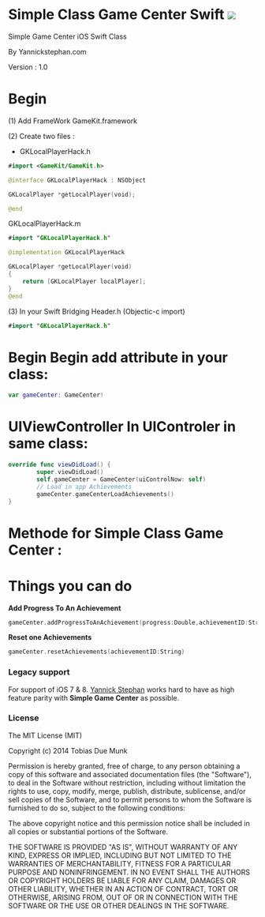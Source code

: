 Simple Class Game Center Swift  [![](http://img.shields.io/badge/iOS-8.0%2B-lightgrey.svg)]()
=====

Simple Game Center iOS Swift Class

By Yannickstephan.com

Version : 1.0

**Begin**
=====
(1) Add FrameWork GameKit.framework

(2) Create two files :

* GKLocalPlayerHack.h
```swift
#import <GameKit/GameKit.h>

@interface GKLocalPlayerHack : NSObject

GKLocalPlayer *getLocalPlayer(void);

@end
```
GKLocalPlayerHack.m
```swift
#import "GKLocalPlayerHack.h"

@implementation GKLocalPlayerHack

GKLocalPlayer *getLocalPlayer(void)
{
    return [GKLocalPlayer localPlayer];
}
@end
```
(3) In your Swift Bridging Header.h (Objectic-c import)
```swift
#import "GKLocalPlayerHack.h"
```
**Begin** Begin add attribute in your class:
=====
```swift
var gameCenter: GameCenter! 
```


**UIViewController** In UIControler in same class:
=====
```swift
override func viewDidLoad() {
        super.viewDidLoad()
        self.gameCenter = GameCenter(uiControlNow: self)
        // Load in app Achievements
        gameCenter.gameCenterLoadAchievements()
}
```

**Methode** for Simple Class Game Center :
=====
**Things you can do**
=====

**Add Progress To An Achievement**
```swift
gameCenter.addProgressToAnAchievement(progress:Double,achievementID:String)
```
**Reset one Achievements**
```swift
gameCenter.resetAchievements(achievementID:String)
```


### Legacy support
For support of iOS 7 & 8. [Yannick Stephan](https://yannickstephan.com) works hard to have as high feature parity with **Simple Game Center** as possible.

### License
The MIT License (MIT)

Copyright (c) 2014 Tobias Due Munk

Permission is hereby granted, free of charge, to any person obtaining a copy of
this software and associated documentation files (the "Software"), to deal in
the Software without restriction, including without limitation the rights to
use, copy, modify, merge, publish, distribute, sublicense, and/or sell copies of
the Software, and to permit persons to whom the Software is furnished to do so,
subject to the following conditions:

The above copyright notice and this permission notice shall be included in all
copies or substantial portions of the Software.

THE SOFTWARE IS PROVIDED "AS IS", WITHOUT WARRANTY OF ANY KIND, EXPRESS OR
IMPLIED, INCLUDING BUT NOT LIMITED TO THE WARRANTIES OF MERCHANTABILITY, FITNESS
FOR A PARTICULAR PURPOSE AND NONINFRINGEMENT. IN NO EVENT SHALL THE AUTHORS OR
COPYRIGHT HOLDERS BE LIABLE FOR ANY CLAIM, DAMAGES OR OTHER LIABILITY, WHETHER
IN AN ACTION OF CONTRACT, TORT OR OTHERWISE, ARISING FROM, OUT OF OR IN
CONNECTION WITH THE SOFTWARE OR THE USE OR OTHER DEALINGS IN THE SOFTWARE.

